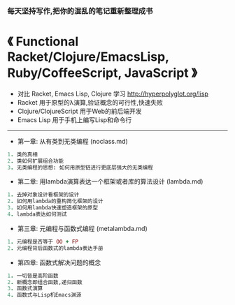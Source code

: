 ### 每天坚持写作,把你的混乱的笔记重新整理成书

# 《 Functional Racket/Clojure/EmacsLisp, Ruby/CoffeeScript, JavaScript  》

* 对比 Racket, Emacs Lisp, Clojure 学习 http://hyperpolyglot.org/lisp 
* Racket 用于原型的λ演算,验证概念的可行性,快速失败
* Clojure/ClojureScript 用于Web的前后端开发
* Emacs Lisp 用于手机上编写Lisp和命令行

--------------------

* 第一章: 从有类到无类编程 (noclass.md)
```ruby
1. 类的真相
2. 类如何扩展组合功能
3. 无类编程的思想: 如何用原型链进行更底层强大的无类编程
```
* 第二章: 用lambda演算表达一个框架或者库的算法设计 (lambda.md)
```ruby
1. 去掉对象设计看框架的设计
2. 如何用lambda的重构简化框架的设计
3. 如何用lambda快速塑造框架的原型
4. lambda表达如何测试
```
* 第三章: 元编程与函数式编程 (metalambda.md)
```ruby
1. 元编程是否等于 OO + FP
2. 元编程背后函数式的lambda表达手册
```
* 第四章: 函数式解决问题的概念
```ruby
1. 一切皆是高阶函数
2. 新概念即组合函数,递归函数
3. 函数式演算
4. 函数式与Lisp机Emacs渊源
```
